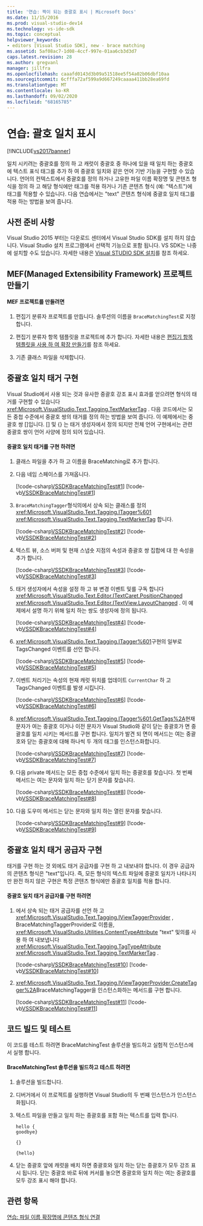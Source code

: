 ```yaml
---
title: '연습: 짝이 되는 중괄호 표시 | Microsoft Docs'
ms.date: 11/15/2016
ms.prod: visual-studio-dev14
ms.technology: vs-ide-sdk
ms.topic: conceptual
helpviewer_keywords:
- editors [Visual Studio SDK], new - brace matching
ms.assetid: 5af08ac7-1d08-4ccf-997e-01aa6cb3d3d7
caps.latest.revision: 28
ms.author: gregvanl
manager: jillfra
ms.openlocfilehash: caaafd0143d3b09a51518ee5f54a02b06dbf10aa
ms.sourcegitcommit: 6cfffa72af599a9d667249caaaa411bb28ea69fd
ms.translationtype: MT
ms.contentlocale: ko-KR
ms.lasthandoff: 09/02/2020
ms.locfileid: "68165785"
---
```

# <a name="walkthrough-displaying-matching-braces"></a>연습: 괄호 일치 표시
[!INCLUDE[vs2017banner](../includes/vs2017banner.md)]

일치 시키려는 중괄호를 정의 하 고 캐럿이 중괄호 중 하나에 있을 때 일치 하는 중괄호에 텍스트 표식 태그를 추가 하 여 중괄호 일치와 같은 언어 기반 기능을 구현할 수 있습니다. 언어의 컨텍스트에서 중괄호를 정의 하거나 고유한 파일 이름 확장명 및 콘텐츠 형식을 정의 하 고 해당 형식에만 태그를 적용 하거나 기존 콘텐츠 형식 (예: "텍스트")에 태그를 적용할 수 있습니다. 다음 연습에서는 "text" 콘텐츠 형식에 중괄호 일치 태그를 적용 하는 방법을 보여 줍니다.  
  
## <a name="prerequisites"></a>사전 준비 사항  
 Visual Studio 2015 부터는 다운로드 센터에서 Visual Studio SDK를 설치 하지 않습니다. Visual Studio 설치 프로그램에서 선택적 기능으로 포함 됩니다. VS SDK는 나중에 설치할 수도 있습니다. 자세한 내용은 [Visual STUDIO SDK 설치](../extensibility/installing-the-visual-studio-sdk.md)를 참조 하세요.  
  
## <a name="creating-a-managed-extensibility-framework-mef-project"></a>MEF(Managed Extensibility Framework) 프로젝트 만들기  
  
#### <a name="to-create-a-mef-project"></a>MEF 프로젝트를 만들려면  
  
1. 편집기 분류자 프로젝트를 만듭니다. 솔루션의 이름을 `BraceMatchingTest`로 지정합니다.  
  
2. 편집기 분류자 항목 템플릿을 프로젝트에 추가 합니다. 자세한 내용은 [편집기 항목 템플릿을 사용 하 여 확장 만들기](../extensibility/creating-an-extension-with-an-editor-item-template.md)를 참조 하세요.  
  
3. 기존 클래스 파일을 삭제합니다.  
  
## <a name="implementing-a-brace-matching-tagger"></a>중괄호 일치 태거 구현  
 Visual Studio에서 사용 되는 것과 유사한 중괄호 강조 표시 효과를 얻으려면 형식의 태거를 구현할 수 있습니다 <xref:Microsoft.VisualStudio.Text.Tagging.TextMarkerTag> . 다음 코드에서는 모든 중첩 수준에서 중괄호 쌍의 태거를 정의 하는 방법을 보여 줍니다. 이 예제에서는 중괄호 쌍 []입니다. [] 및 {} 는 태거 생성자에서 정의 되지만 전체 언어 구현에서는 관련 중괄호 쌍이 언어 사양에 정의 되어 있습니다.  
  
#### <a name="to-implement-a-brace-matching-tagger"></a>중괄호 일치 태거를 구현 하려면  
  
1. 클래스 파일을 추가 하 고 이름을 BraceMatching로 추가 합니다.  
  
2. 다음 네임 스페이스를 가져옵니다.  
  
     [!code-csharp[VSSDKBraceMatchingTest#1](../snippets/csharp/VS_Snippets_VSSDK/vssdkbracematchingtest/cs/bracematching.cs#1)]
     [!code-vb[VSSDKBraceMatchingTest#1](../snippets/visualbasic/VS_Snippets_VSSDK/vssdkbracematchingtest/vb/bracematching.vb#1)]  
  
3. `BraceMatchingTagger`형식의에서 상속 되는 클래스를 정의 <xref:Microsoft.VisualStudio.Text.Tagging.ITagger%601> <xref:Microsoft.VisualStudio.Text.Tagging.TextMarkerTag> 합니다.  
  
     [!code-csharp[VSSDKBraceMatchingTest#2](../snippets/csharp/VS_Snippets_VSSDK/vssdkbracematchingtest/cs/bracematching.cs#2)]
     [!code-vb[VSSDKBraceMatchingTest#2](../snippets/visualbasic/VS_Snippets_VSSDK/vssdkbracematchingtest/vb/bracematching.vb#2)]  
  
4. 텍스트 뷰, 소스 버퍼 및 현재 스냅숏 지점의 속성과 중괄호 쌍 집합에 대 한 속성을 추가 합니다.  
  
     [!code-csharp[VSSDKBraceMatchingTest#3](../snippets/csharp/VS_Snippets_VSSDK/vssdkbracematchingtest/cs/bracematching.cs#3)]
     [!code-vb[VSSDKBraceMatchingTest#3](../snippets/visualbasic/VS_Snippets_VSSDK/vssdkbracematchingtest/vb/bracematching.vb#3)]  
  
5. 태거 생성자에서 속성을 설정 하 고 뷰 변경 이벤트 및를 구독 합니다 <xref:Microsoft.VisualStudio.Text.Editor.ITextCaret.PositionChanged> <xref:Microsoft.VisualStudio.Text.Editor.ITextView.LayoutChanged> . 이 예제에서 설명 하기 위해 일치 하는 쌍도 생성자에 정의 됩니다.  
  
     [!code-csharp[VSSDKBraceMatchingTest#4](../snippets/csharp/VS_Snippets_VSSDK/vssdkbracematchingtest/cs/bracematching.cs#4)]
     [!code-vb[VSSDKBraceMatchingTest#4](../snippets/visualbasic/VS_Snippets_VSSDK/vssdkbracematchingtest/vb/bracematching.vb#4)]  
  
6. <xref:Microsoft.VisualStudio.Text.Tagging.ITagger%601>구현의 일부로 TagsChanged 이벤트를 선언 합니다.  
  
     [!code-csharp[VSSDKBraceMatchingTest#5](../snippets/csharp/VS_Snippets_VSSDK/vssdkbracematchingtest/cs/bracematching.cs#5)]
     [!code-vb[VSSDKBraceMatchingTest#5](../snippets/visualbasic/VS_Snippets_VSSDK/vssdkbracematchingtest/vb/bracematching.vb#5)]  
  
7. 이벤트 처리기는 속성의 현재 캐럿 위치를 업데이트 `CurrentChar` 하 고 TagsChanged 이벤트를 발생 시킵니다.  
  
     [!code-csharp[VSSDKBraceMatchingTest#6](../snippets/csharp/VS_Snippets_VSSDK/vssdkbracematchingtest/cs/bracematching.cs#6)]
     [!code-vb[VSSDKBraceMatchingTest#6](../snippets/visualbasic/VS_Snippets_VSSDK/vssdkbracematchingtest/vb/bracematching.vb#6)]  
  
8. <xref:Microsoft.VisualStudio.Text.Tagging.ITagger%601.GetTags%2A>현재 문자가 여는 중괄호 이거나 이전 문자가 Visual Studio와 같이 닫는 중괄호가 면 중괄호를 일치 시키는 메서드를 구현 합니다. 일치가 발견 되 면이 메서드는 여는 중괄호와 닫는 중괄호에 대해 하나씩 두 개의 태그를 인스턴스화합니다.  
  
     [!code-csharp[VSSDKBraceMatchingTest#7](../snippets/csharp/VS_Snippets_VSSDK/vssdkbracematchingtest/cs/bracematching.cs#7)]
     [!code-vb[VSSDKBraceMatchingTest#7](../snippets/visualbasic/VS_Snippets_VSSDK/vssdkbracematchingtest/vb/bracematching.vb#7)]  
  
9. 다음 private 메서드는 모든 중첩 수준에서 일치 하는 중괄호를 찾습니다. 첫 번째 메서드는 여는 문자와 일치 하는 닫기 문자를 찾습니다.  
  
     [!code-csharp[VSSDKBraceMatchingTest#8](../snippets/csharp/VS_Snippets_VSSDK/vssdkbracematchingtest/cs/bracematching.cs#8)]
     [!code-vb[VSSDKBraceMatchingTest#8](../snippets/visualbasic/VS_Snippets_VSSDK/vssdkbracematchingtest/vb/bracematching.vb#8)]  
  
10. 다음 도우미 메서드는 닫는 문자와 일치 하는 열린 문자를 찾습니다.  
  
     [!code-csharp[VSSDKBraceMatchingTest#9](../snippets/csharp/VS_Snippets_VSSDK/vssdkbracematchingtest/cs/bracematching.cs#9)]
     [!code-vb[VSSDKBraceMatchingTest#9](../snippets/visualbasic/VS_Snippets_VSSDK/vssdkbracematchingtest/vb/bracematching.vb#9)]  
  
## <a name="implementing-a-brace-matching-tagger-provider"></a>중괄호 일치 태거 공급자 구현  
 태거를 구현 하는 것 외에도 태거 공급자를 구현 하 고 내보내야 합니다. 이 경우 공급자의 콘텐츠 형식은 "text"입니다. 즉, 모든 형식의 텍스트 파일에 중괄호 일치가 나타나지만 완전 하지 않은 구현은 특정 콘텐츠 형식에만 중괄호 일치를 적용 합니다.  
  
#### <a name="to-implement-a-brace-matching-tagger-provider"></a>중괄호 일치 태거 공급자를 구현 하려면  
  
1. 에서 상속 되는 태거 공급자를 선언 하 고 <xref:Microsoft.VisualStudio.Text.Tagging.IViewTaggerProvider> , BraceMatchingTaggerProvider로 이름을, <xref:Microsoft.VisualStudio.Utilities.ContentTypeAttribute> "text" 및의를 사용 하 여 내보냅니다 <xref:Microsoft.VisualStudio.Text.Tagging.TagTypeAttribute> <xref:Microsoft.VisualStudio.Text.Tagging.TextMarkerTag> .  
  
     [!code-csharp[VSSDKBraceMatchingTest#10](../snippets/csharp/VS_Snippets_VSSDK/vssdkbracematchingtest/cs/bracematching.cs#10)]
     [!code-vb[VSSDKBraceMatchingTest#10](../snippets/visualbasic/VS_Snippets_VSSDK/vssdkbracematchingtest/vb/bracematching.vb#10)]  
  
2. <xref:Microsoft.VisualStudio.Text.Tagging.IViewTaggerProvider.CreateTagger%2A>BraceMatchingTagger을 인스턴스화하는 메서드를 구현 합니다.  
  
     [!code-csharp[VSSDKBraceMatchingTest#11](../snippets/csharp/VS_Snippets_VSSDK/vssdkbracematchingtest/cs/bracematching.cs#11)]
     [!code-vb[VSSDKBraceMatchingTest#11](../snippets/visualbasic/VS_Snippets_VSSDK/vssdkbracematchingtest/vb/bracematching.vb#11)]  
  
## <a name="building-and-testing-the-code"></a>코드 빌드 및 테스트  
 이 코드를 테스트 하려면 BraceMatchingTest 솔루션을 빌드하고 실험적 인스턴스에서 실행 합니다.  
  
#### <a name="to-build-and-test-bracematchingtest-solution"></a>BraceMatchingTest 솔루션을 빌드하고 테스트 하려면  
  
1. 솔루션을 빌드합니다.  
  
2. 디버거에서 이 프로젝트를 실행하면 Visual Studio의 두 번째 인스턴스가 인스턴스화됩니다.  
  
3. 텍스트 파일을 만들고 일치 하는 중괄호를 포함 하는 텍스트를 입력 합니다.  
  
    ```  
    hello {  
    goodbye}  
  
    {}  
  
    {hello}  
    ```  
  
4. 닫는 중괄호 앞에 캐럿을 배치 하면 중괄호와 일치 하는 닫는 중괄호가 모두 강조 표시 됩니다. 닫는 중괄호 바로 뒤에 커서를 놓으면 중괄호와 일치 하는 여는 중괄호를 모두 강조 표시 해야 합니다.  
  
## <a name="see-also"></a>관련 항목  
 [연습: 파일 이름 확장명에 콘텐츠 형식 연결](../extensibility/walkthrough-linking-a-content-type-to-a-file-name-extension.md)
